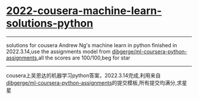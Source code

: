 # [2022-cousera-machine-learn-solutions-python](https://github.com/GHerror/2022-cousera-machine-learn-solutions-python) 
***
solutions for cousera Andrew Ng's machine learn in python finished in 2022.3.14,use the assignments model from [dibgerge/ml-coursera-python-assignments](https://github.com/dibgerge/ml-coursera-python-assignments),all the scores are 100/100,beg for star
***
cousera上吴恩达的机器学习python答案，2022.3.14完成,利用来自[dibgerge/ml-coursera-python-assignments](https://github.com/dibgerge/ml-coursera-python-assignments)的提交模板,所有提交均满分,求星星